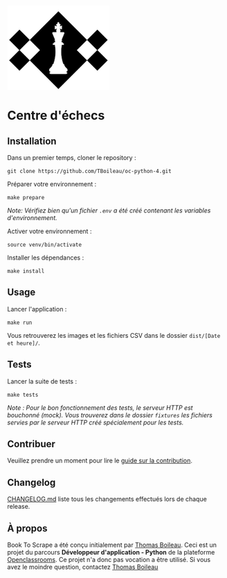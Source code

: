 ![Centre d'échecs](logo.png)

# Centre d'échecs

## Installation
Dans un premier temps, cloner le repository :
```
git clone https://github.com/TBoileau/oc-python-4.git
```

Préparer votre environnement :
```
make prepare
```

*Note: Vérifiez bien qu'un fichier `.env` a été créé contenant les variables d'environnement.*

Activer votre environnement :
```
source venv/bin/activate
```

Installer les dépendances :
```
make install
```

## Usage
Lancer l'application :
```
make run
```

Vous retrouverez les images et les fichiers CSV dans le dossier `dist/[Date et heure]/`.

## Tests
Lancer la suite de tests :
```
make tests
```

*Note : Pour le bon fonctionnement des tests, le serveur HTTP est bouchonné (mock). Vous trouverez dans le dossier `fixtures` les fichiers servies par le serveur HTTP créé spécialement pour les tests.*

## Contribuer
Veuillez prendre un moment pour lire le [guide sur la contribution](CONTRIBUTING.md).

## Changelog
[CHANGELOG.md](CHANGELOG.md) liste tous les changements effectués lors de chaque release.

## À propos
Book To Scrape a été conçu initialement par [Thomas Boileau](https://github.com/TBoileau). 
Ceci est un projet du parcours **Développeur d'application - Python** de la plateforme [Openclassrooms](https://openclassrooms.com/).
Ce projet n'a donc pas vocation a être utilisé.
Si vous avez le moindre question, contactez [Thomas Boileau](mailto:t-boileau@email.com?subject=[Github]%20Centre%20d%20echecs)
